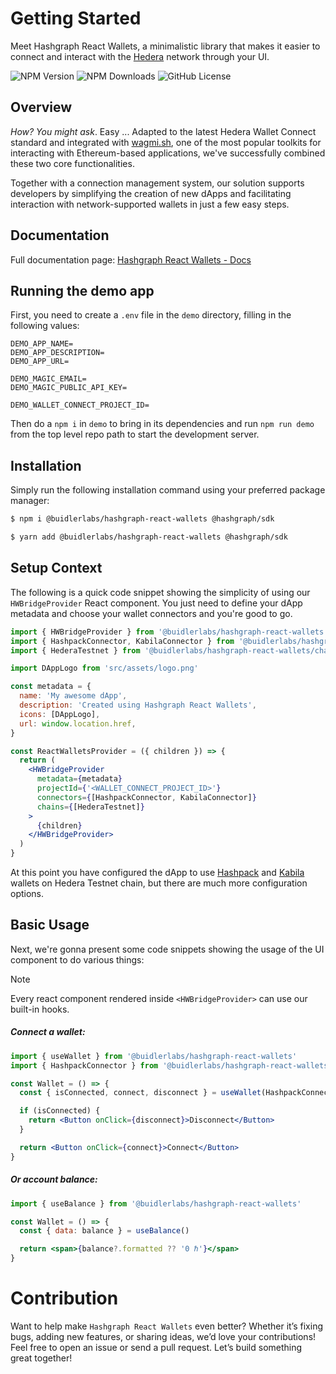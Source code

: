 # Getting Started

Meet Hashgraph React Wallets, a minimalistic library that makes it easier to connect and interact with the <a class="link" href="https://hedera.com/" target="_blank">Hedera</a> network through your UI.

![NPM Version](https://img.shields.io/npm/v/%40buidlerlabs%2Fhashgraph-react-wallets)
![NPM Downloads](https://img.shields.io/npm/dm/%40buidlerlabs%2Fhashgraph-react-wallets)
![GitHub License](https://img.shields.io/github/license/buidler-labs/hashgraph-react-wallets)


## Overview

_How? You might ask_. Easy ... Adapted to the latest Hedera Wallet Connect standard and integrated with [wagmi.sh](https://wagmi.sh/), one of the most popular toolkits for interacting with Ethereum-based applications, we've successfully combined these two core functionalities.

Together with a connection management system, our solution supports developers by simplifying the creation of new dApps and facilitating interaction with network-supported wallets in just a few easy steps.

## Documentation

Full documentation page: [Hashgraph React Wallets - Docs](https://buidler-labs.github.io/hashgraph-react-wallets/)

## Running the demo app

First, you need to create a `.env` file in the `demo` directory, filling in the following values:

```
DEMO_APP_NAME=
DEMO_APP_DESCRIPTION=
DEMO_APP_URL=

DEMO_MAGIC_EMAIL=
DEMO_MAGIC_PUBLIC_API_KEY=

DEMO_WALLET_CONNECT_PROJECT_ID=
```

Then do a `npm i` in `demo` to bring in its dependencies and run `npm run demo` from the top level repo path to start the development server.

## Installation

Simply run the following installation command using your preferred package manager:

```sh
$ npm i @buidlerlabs/hashgraph-react-wallets @hashgraph/sdk
```

```sh
$ yarn add @buidlerlabs/hashgraph-react-wallets @hashgraph/sdk
```

## Setup Context

The following is a quick code snippet showing the simplicity of using our `HWBridgeProvider` React component. You just need to define your dApp metadata and choose your wallet connectors and you're good to go.

```jsx
import { HWBridgeProvider } from '@buidlerlabs/hashgraph-react-wallets'
import { HashpackConnector, KabilaConnector } from '@buidlerlabs/hashgraph-react-wallets/connectors'
import { HederaTestnet } from '@buidlerlabs/hashgraph-react-wallets/chains'

import DAppLogo from 'src/assets/logo.png'

const metadata = {
  name: 'My awesome dApp',
  description: 'Created using Hashgraph React Wallets',
  icons: [DAppLogo],
  url: window.location.href,
}

const ReactWalletsProvider = ({ children }) => {
  return (
    <HWBridgeProvider
      metadata={metadata}
      projectId={'<WALLET_CONNECT_PROJECT_ID>'}
      connectors={[HashpackConnector, KabilaConnector]}
      chains={[HederaTestnet]}
    >
      {children}
    </HWBridgeProvider>
  )
}
```

At this point you have configured the dApp to use [Hashpack](https://www.hashpack.app/) and [Kabila](https://www.kabila.app/wallet) wallets on Hedera Testnet chain, but there are much more configuration options.

## Basic Usage

Next, we're gonna present some code snippets showing the usage of the UI component to do various things:

> [!NOTE]
> Every react component rendered inside `<HWBridgeProvider>` can use our built-in hooks.

##### Connect a wallet:

```jsx
import { useWallet } from '@buidlerlabs/hashgraph-react-wallets'
import { HashpackConnector } from '@buidlerlabs/hashgraph-react-wallets/connectors'

const Wallet = () => {
  const { isConnected, connect, disconnect } = useWallet(HashpackConnector)

  if (isConnected) {
    return <Button onClick={disconnect}>Disconnect</Button>
  }

  return <Button onClick={connect}>Connect</Button>
}
```

##### Or account balance:

```jsx
import { useBalance } from '@buidlerlabs/hashgraph-react-wallets'

const Wallet = () => {
  const { data: balance } = useBalance()

  return <span>{balance?.formatted ?? '0 ℏ'}</span>
}
```

# Contribution

Want to help make `Hashgraph React Wallets` even better? Whether it’s fixing bugs, adding new features, or sharing ideas, we’d love your contributions! Feel free to open an issue or send a pull request. Let’s build something great together!
